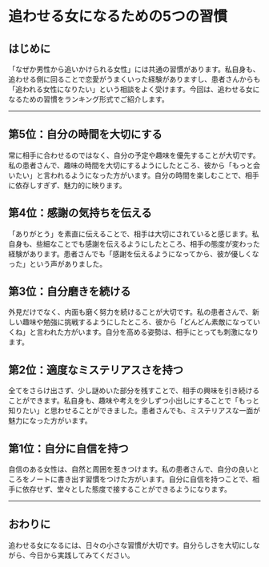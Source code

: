# 追わせる女になるための5つの習慣

## はじめに
「なぜか男性から追いかけられる女性」には共通の習慣があります。私自身も、追わせる側に回ることで恋愛がうまくいった経験がありますし、患者さんからも「追われる女性になりたい」という相談をよく受けます。今回は、追わせる女になるための習慣をランキング形式でご紹介します。

---

## 第5位：自分の時間を大切にする
常に相手に合わせるのではなく、自分の予定や趣味を優先することが大切です。私の患者さんで、趣味の時間を大切にするようにしたところ、彼から「もっと会いたい」と言われるようになった方がいます。自分の時間を楽しむことで、相手に依存しすぎず、魅力的に映ります。

## 第4位：感謝の気持ちを伝える
「ありがとう」を素直に伝えることで、相手は大切にされていると感じます。私自身も、些細なことでも感謝を伝えるようにしたところ、相手の態度が変わった経験があります。患者さんでも「感謝を伝えるようになってから、彼が優しくなった」という声がありました。

## 第3位：自分磨きを続ける
外見だけでなく、内面も磨く努力を続けることが大切です。私の患者さんで、新しい趣味や勉強に挑戦するようにしたところ、彼から「どんどん素敵になっていくね」と言われた方がいます。自分を高める姿勢は、相手にとっても刺激になります。

## 第2位：適度なミステリアスさを持つ
全てをさらけ出さず、少し謎めいた部分を残すことで、相手の興味を引き続けることができます。私自身も、趣味や考えを少しずつ小出しにすることで「もっと知りたい」と思わせることができました。患者さんでも、ミステリアスな一面が魅力になった方がいます。

## 第1位：自分に自信を持つ
自信のある女性は、自然と周囲を惹きつけます。私の患者さんで、自分の良いところをノートに書き出す習慣をつけた方がいます。自分に自信を持つことで、相手に依存せず、堂々とした態度で接することができるようになります。

---

## おわりに
追わせる女になるには、日々の小さな習慣が大切です。自分らしさを大切にしながら、今日から実践してみてください。 
